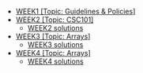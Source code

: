 - [WEEK1 [Topic: Guidelines & Policies]](https://csc215.jpkit.us/WEEK1/)
- [WEEK2 [Topic: CSC101]](https://csc215.jpkit.us/WEEK2/)
	- [WEEK2 solutions](https://csc215.jpkit.us/WEEK2/solutions/)
- [WEEK3 [Topic: Arrays]](https://csc215.jpkit.us/WEEK3/)
	- [WEEK3 solutions](https://csc215.jpkit.us/WEEK3/solutions/)
- [WEEK4 [Topic: Arrays]](https://csc215.jpkit.us/WEEK4/)
	- [WEEK4 solutions](https://csc215.jpkit.us/WEEK4/solutions/)